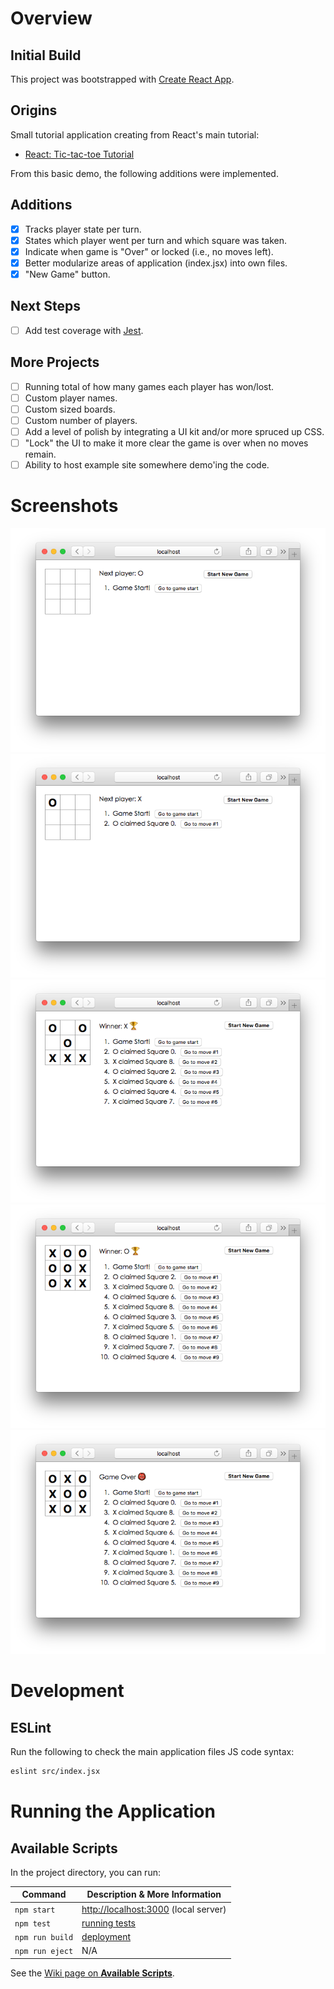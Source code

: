 # Overview

## Initial Build

This project was bootstrapped with [Create React App](https://github.com/facebook/create-react-app).

## Origins

Small tutorial application creating from React's main tutorial:

- [React: Tic-tac-toe Tutorial](https://reactjs.org/tutorial/tutorial.html#what-are-we-building)

From this basic demo, the following additions were implemented.

## Additions

- [x] Tracks player state per turn.
- [x] States which player went per turn and which square was taken.
- [x] Indicate when game is "Over" or locked (i.e., no moves left).
- [x] Better modularize areas of application (index.jsx) into own files.
- [x] "New Game" button.

## Next Steps

- [ ] Add test coverage with [Jest](https://jestjs.io/).

## More Projects

- [ ] Running total of how many games each player has won/lost.
- [ ] Custom player names.
- [ ] Custom sized boards.
- [ ] Custom number of players.
- [ ] Add a level of polish by integrating a UI kit and/or more spruced up CSS.
- [ ] "Lock" the UI to make it more clear the game is over when no moves remain.
- [ ] Ability to host example site somewhere demo'ing the code.

# Screenshots

![New Game](/docs/screenshots/00_new_game.png)
![First Move](/docs/screenshots/01_first_move.png)
![Winner!](/docs/screenshots/02_winner_a.png)
![Winner (again)!](/docs/screenshots/03_winner_b.png)
![Game Over](/docs/screenshots/04_game_over.png)

# Development

## ESLint

Run the following to check the main application files JS code syntax:

```bash
eslint src/index.jsx
```

# Running the Application

## Available Scripts

In the project directory, you can run:

|   Command   | Description & More Information |
|-------------|--------------------------------|
| `npm start` | [http://localhost:3000](http://localhost:3000) (local server)
| `npm test`  | [running tests](https://facebook.github.io/create-react-app/docs/running-tests) | |
| `npm run build` | [deployment](https://facebook.github.io/create-react-app/docs/deployment) |
| `npm run eject` | N/A |

See the [Wiki page on **Available Scripts**](https://github.com/timimsms/redux_tic_tac_toe/wiki/Available-Scripts).
